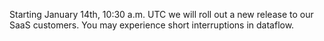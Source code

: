Starting January 14th, 10:30 a.m. UTC we will roll out a new release to our SaaS customers. You may experience short interruptions in dataflow.
